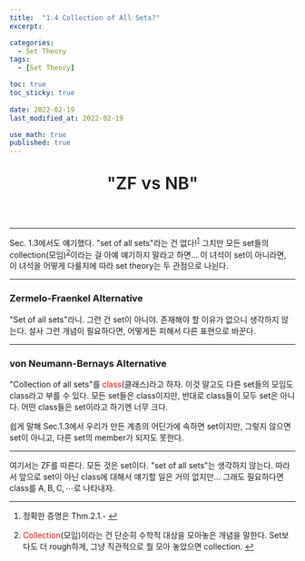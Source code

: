 ```yaml
---
title:  "1.4 Collection of All Sets?"
excerpt: 

categories:
  - Set Theory
tags:
  - [Set Theory]

toc: true
toc_sticky: true
 
date: 2022-02-19
last_modified_at: 2022-02-19

use_math: true
published: true
---
```


<p align="center" style="font-weight:600; font-size:30px">"ZF vs NB"</p>

<br>

***

Sec. 1.3에서도 얘기했다. "set of all sets"라는 건 없다!<sup id="fnref:1"><a href="#fn:1" rel="footnote">1</a></sup>
그치만 모든 set들의 collection(모임)<sup id="fnref:2"><a href="#fn:2" rel="footnote">2</a></sup>이라는 걸 아예 얘기하지 말라고 하면...
이 녀석이 set이 아니라면, 이 녀석을 어떻게 다룰지에 따라 set theory는 두 관점으로 나뉜다.

***
### Zermelo-Fraenkel Alternative

"Set of all sets"라니. 그런 건 set이 아니야. 존재해야 할 이유가 없으니 생각하지 않는다.
설사 그런 개념이 필요하다면, 어떻게든 피해서 다른 표현으로 바꾼다.

***
### von Neumann-Bernays Alternative

"Collection of all sets"를 <span style="color:red">class</span>(클래스)라고 하자. 이것 말고도 다른 set들의 모임도 class라고 부를 수 있다.
모든 set들은 class이지만, 반대로 class들이 모두 set은 아니다. 어떤 class들은 set이라고 하기엔 너무 크다.

쉽게 말해 Sec.1.3에서 우리가 만든 계층의 어딘가에 속하면 set이지만, 그렇지 않으면 set이 아니고, 다른 set의 member가 되지도 못한다.

***

여기서는 ZF를 따른다. 모든 것은 set이다. "set of all sets"는 생각하지 않는다. 따라서 앞으로 set이 아닌 class에 대해서 얘기할 일은 거의 없지만... 그래도 필요하다면 class를 $\mathsf{A, B, C},\cdots$로 나타내자.

***

<div class="footnotes"><ol>
<li class="footnote" id="fn:1">
<p>
정확한 증명은 Thm.2.1.-
<a href="#fnref:1" title=""> ↩</a><p>
<li class="footnote" id="fn:2">
<p>
<span style="color:red">Collection</span>(모임)이라는 건 단순히 수학적 대상을 모아놓은 개념을 말한다. Set보다도 더 rough하게, 그냥 직관적으로 뭘 모아 놓았으면 collection. 
<a href="#fnref:2" title=""> ↩</a><p>
